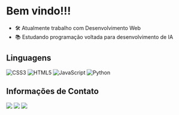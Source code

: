 <H1>Bem vindo!!!</H1>


- 🛠️ Atualmente trabalho com Desenvolvimento Web
- 📚 Estudando programação voltada para desenvolvimento de IA


## Linguagens<br>
![CSS3](https://img.shields.io/badge/css3-%231572B6.svg?style=for-the-badge&logo=css3&logoColor=white)
![HTML5](https://img.shields.io/badge/html5-%23E34F26.svg?style=for-the-badge&logo=html5&logoColor=white)
![JavaScript](https://img.shields.io/badge/javascript-%23323330.svg?style=for-the-badge&logo=javascript&logoColor=%23F7DF1E)
![Python](https://img.shields.io/badge/python-3670A0?style=for-the-badge&logo=python&logoColor=ffdd54)

<h2>Informações de Contato</h2>
  <a href="https://instagram.com/leo.casseb_" target="_blank"><img src="https://img.shields.io/badge/-Instagram-%23E4405F?style=for-the-badge&logo=instagram&logoColor=white" target="_blank"></a>
  <a href="https://www.linkedin.com/in/leocassebdev/" target="_blank"><img src="https://img.shields.io/badge/-LinkedIn-%230077B5?style=for-the-badge&logo=linkedin&logoColor=white" target="_blank"></a> 
  <a href = "mailto:leocassebwork@gmail.com"><img src="https://img.shields.io/badge/-Gmail-%23333?style=for-the-badge&logo=gmail&logoColor=white" target="_blank"></a>

